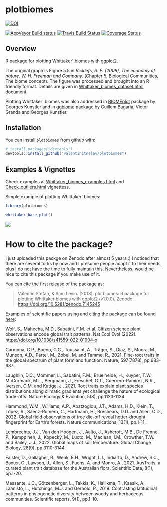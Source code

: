 # plotbiomes
[![DOI](https://zenodo.org/badge/DOI/10.5281/zenodo.7145245.svg)](https://doi.org/10.5281/zenodo.7145245)
<!-- CI badges -->
[![AppVeyor Build status](https://ci.appveyor.com/api/projects/status/jag1bo7jaao5jid3/branch/develop?svg=true)](https://ci.appveyor.com/project/valentinitnelav/plotbiomes/branch/develop)
[![Travis Build Status](https://travis-ci.org/valentinitnelav/plotbiomes.svg?branch=develop)](https://travis-ci.org/valentinitnelav/plotbiomes)
[![Coverage Status](https://img.shields.io/codecov/c/github/valentinitnelav/plotbiomes/master.svg)](https://codecov.io/github/valentinitnelav/plotbiomes?branch=master)

<!--
Fixing errors from Travis CI can be time consuming ... 
I gave up since the effort to fix the errors is not worth the time!
The AppVeyor passes gracefully and that is enough for me.
In Travis, last errors came from `sf` package due to `GDAL` problems
I tried some suggestions from here: https://stackoverflow.com/a/12143411/5193830 
but could not fix it...
-->

## Overview

R package for plotting [Whittaker' biomes](https://en.wikipedia.org/wiki/Biome#Whittaker_.281962.2C_1970.2C_1975.29_biome-types) with [ggplot2](https://github.com/tidyverse/ggplot2).

The original graph is Figure 5.5 in *Ricklefs, R. E. (2008), The economy of nature. W. H. Freeman and Company.* (Chapter 5, Biological Communities, The biome concept). The figure was processed and brought into an R friendly format. Details are given in [Whittaker_biomes_dataset.html](https://rawgit.com/valentinitnelav/plotbiomes/master/html/Whittaker_biomes_dataset.html) document.

Plotting Whittaker' biomes was also addressed in [BIOMEplot](https://github.com/kunstler/BIOMEplot) package by Georges Kunstler and in [ggbiome](https://github.com/guillembagaria/ggbiome) package by Guillem Bagaria, Victor Granda and Georges Kunstler.

## Installation

You can install `plotbiomes` from github with:

``` r
# install.packages("devtools")
devtools::install_github("valentinitnelav/plotbiomes")
```

## Examples & Vignettes

Check examples at [Whittaker_biomes_examples.html](https://rawgit.com/valentinitnelav/plotbiomes/master/html/Whittaker_biomes_examples.html) and [Check_outliers.html](https://rawgit.com/valentinitnelav/plotbiomes/master/html/Check_outliers.html) vignettess. 

Simple example of plotting Whittaker' biomes:

``` r
library(plotbiomes)

whittaker_base_plot()
```

<!--
library(ggplot2)
ggsave(filename = "man/figures/README-example-1.png", dpi = 75)
-->

![](man/figures/README-example-1.png)

# How to cite the package?

I just uploaded this packge on Zenodo after almost 5 years :)
I noticed that there are several forks by now and I presume people adapt it to their needs, plus I do not have the time to fully maintain this.
Nevertheless, would be nice to cite this package if you make use of it.

You can cite the first release of the package as:

> Valentin Ștefan, & Sam Levin. (2018). plotbiomes: R package for plotting Whittaker biomes with ggplot2 (v1.0.0). Zenodo. https://doi.org/10.5281/zenodo.7145245

Examples of scientific papers using and citing the package can be found [here](https://scholar.google.com/scholar?cites=2391488723410980978&as_sdt=2005&sciodt=0,5&hl=en):

Wolf, S., Mahecha, M.D., Sabatini, F.M. et al. Citizen science plant observations encode global trait patterns. Nat Ecol Evol (2022). https://doi.org/10.1038/s41559-022-01904-x

Carmona, C.P., Bueno, C.G., Toussaint, A., Träger, S., Díaz, S., Moora, M., Munson, A.D., Pärtel, M., Zobel, M. and Tamme, R., 2021. Fine-root traits in the global spectrum of plant form and function. Nature, 597(7878), pp.683-687.

Laughlin, D.C., Mommer, L., Sabatini, F.M., Bruelheide, H., Kuyper, T.W., McCormack, M.L., Bergmann, J., Freschet, G.T., Guerrero-Ramírez, N.R., Iversen, C.M. and Kattge, J., 2021. Root traits explain plant species distributions along climatic gradients yet challenge the nature of ecological trade-offs. Nature Ecology & Evolution, 5(8), pp.1123-1134.

Hammond, W.M., Williams, A.P., Abatzoglou, J.T., Adams, H.D., Klein, T., López, R., Sáenz-Romero, C., Hartmann, H., Breshears, D.D. and Allen, C.D., 2022. Global field observations of tree die-off reveal hotter-drought fingerprint for Earth’s forests. Nature communications, 13(1), pp.1-11.

Lembrechts, J.J., Van den Hoogen, J., Aalto, J., Ashcroft, M.B., De Frenne, P., Kemppinen, J., Kopecký, M., Luoto, M., Maclean, I.M., Crowther, T.W. and Bailey, J.J., 2022. Global maps of soil temperature. Global Change Biology, 28(9), pp.3110-3144.

Falster, D., Gallagher, R., Wenk, E.H., Wright, I.J., Indiarto, D., Andrew, S.C., Baxter, C., Lawson, J., Allen, S., Fuchs, A. and Monro, A., 2021. AusTraits, a curated plant trait database for the Australian flora. Scientific Data, 8(1), pp.1-20.

Massante, J.C., Götzenberger, L., Takkis, K., Hallikma, T., Kaasik, A., Laanisto, L., Hutchings, M.J. and Gerhold, P., 2019. Contrasting latitudinal patterns in phylogenetic diversity between woody and herbaceous communities. Scientific reports, 9(1), pp.1-10.


